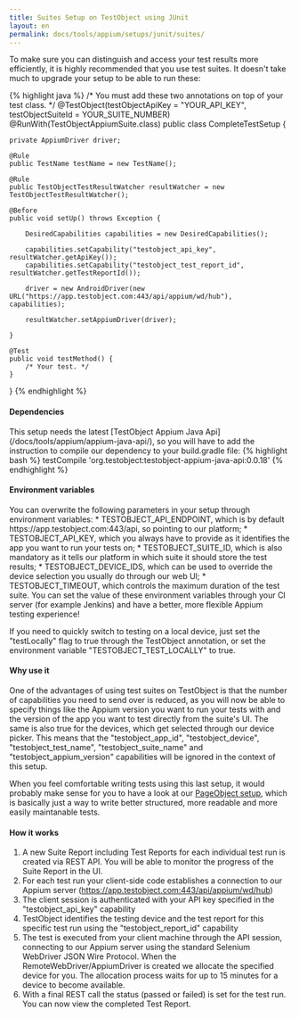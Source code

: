```yaml
---
title: Suites Setup on TestObject using JUnit
layout: en
permalink: docs/tools/appium/setups/junit/suites/
---
```


To make sure you can distinguish and access your test results more efficiently, it is highly recommended that you use test suites. It doesn't take much to upgrade your setup to be able to run these:

{% highlight java %}
/* You must add these two annotations on top of your test class. */
@TestObject(testObjectApiKey = "YOUR_API_KEY", testObjectSuiteId = YOUR_SUITE_NUMBER)
@RunWith(TestObjectAppiumSuite.class)
public class CompleteTestSetup {

    private AppiumDriver driver;

    @Rule
    public TestName testName = new TestName();

    @Rule
    public TestObjectTestResultWatcher resultWatcher = new TestObjectTestResultWatcher();

    @Before
    public void setUp() throws Exception {

        DesiredCapabilities capabilities = new DesiredCapabilities();

        capabilities.setCapability("testobject_api_key", resultWatcher.getApiKey());
        capabilities.setCapability("testobject_test_report_id", resultWatcher.getTestReportId());

        driver = new AndroidDriver(new URL("https://app.testobject.com:443/api/appium/wd/hub"), capabilities);

        resultWatcher.setAppiumDriver(driver);

    }

    @Test
    public void testMethod() {
        /* Your test. */
    }

}
{% endhighlight %}

<h4>Dependencies</h4>
This setup needs the latest [TestObject Appium Java Api](/docs/tools/appium/appium-java-api/), so you will have to add the instruction to compile our dependency to your build.gradle file:
{% highlight bash %}
  testCompile 'org.testobject:testobject-appium-java-api:0.0.18'
{% endhighlight %}

<h4>Environment variables</h4>
You can overwrite the following parameters in your setup through environment variables:
* TESTOBJECT_API_ENDPOINT, which is by default https://app.testobject.com:443/api, so pointing to our platform;
* TESTOBJECT_API_KEY, which you always have to provide as it identifies the app you want to run your tests on;
* TESTOBJECT_SUITE_ID, which is also mandatory as it tells our platform in which suite it should store the test results;
* TESTOBJECT_DEVICE_IDS, which can be used to override the device selection you usually do through our web UI;
* TESTOBJECT_TIMEOUT, which controls the maximum duration of the test suite.
You can set the value of these environment variables through your CI server (for example Jenkins) and have a better, more flexible Appium testing experience!

If you need to quickly switch to testing on a local device, just set the "testLocally" flag to true through the TestObject annotation, or set the environment variable "TESTOBJECT_TEST_LOCALLY" to true.

<h4>Why use it</h4>
One of the advantages of using test suites on TestObject is that the number of capabilities you need to send over is reduced, as you will now be able to specify things like the Appium version you want to run your tests with and the version of the app you want to test directly from the suite's UI. The same is also true for the devices, which get selected through our device picker. This means that the "testobject_app_id", "testobject_device", "testobject_test_name", "testobject_suite_name" and "testobject_appium_version" capabilities will be ignored in the context of this setup.

When you feel comfortable writing tests using this last setup, it would probably make sense for you to have a look at our [PageObject setup](/docs/tools/appium/advanced), which is basically just a way to write better structured, more readable and more easily maintanable tests.

<h4 id="how-it-works">How it works</h4>

1. A new Suite Report including Test Reports for each individual test run is created via REST API. You will be able to monitor the progress of the Suite Report in the UI.
2. For each test run your client-side code establishes a connection to our Appium server (https://app.testobject.com:443/api/appium/wd/hub)
3. The client session is authenticated with your API key specified in the "testobject_api_key" capability
4. TestObject identifies the testing device and the test report for this specific test run using the "testobject_report_id" capability
5. The test is executed from your client machine through the API session, connecting to our Appium server using the standard Selenium WebDriver JSON Wire Protocol. When the RemoteWebDriver/AppiumDriver is created we allocate the specified device for you. The allocation process waits for up to 15 minutes for a device to become available.
6. With a final REST call the status (passed or failed) is set for the test run. You can now view the completed Test Report.